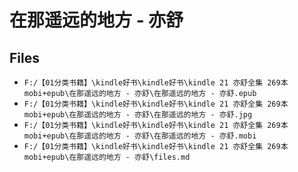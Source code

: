 # 在那遥远的地方 - 亦舒

## Files

- `F:/【01分类书籍】\kindle好书\kindle好书\kindle 21 亦舒全集 269本 mobi+epub\在那遥远的地方 - 亦舒\在那遥远的地方 - 亦舒.epub`
- `F:/【01分类书籍】\kindle好书\kindle好书\kindle 21 亦舒全集 269本 mobi+epub\在那遥远的地方 - 亦舒\在那遥远的地方 - 亦舒.jpg`
- `F:/【01分类书籍】\kindle好书\kindle好书\kindle 21 亦舒全集 269本 mobi+epub\在那遥远的地方 - 亦舒\在那遥远的地方 - 亦舒.mobi`
- `F:/【01分类书籍】\kindle好书\kindle好书\kindle 21 亦舒全集 269本 mobi+epub\在那遥远的地方 - 亦舒\files.md`

